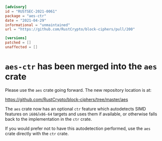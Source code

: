 ```toml
[advisory]
id = "RUSTSEC-2021-0061"
package = "aes-ctr"
date = "2021-04-29"
informational = "unmaintained"
url = "https://github.com/RustCrypto/block-ciphers/pull/200"

[versions]
patched = []
unaffected = []
```

# `aes-ctr` has been merged into the `aes` crate

Please use the `aes` crate going forward. The new repository location is at:

<https://github.com/RustCrypto/block-ciphers/tree/master/aes>

The `aes` crate now has an optional `ctr` feature which autodetects SIMD
features on `i686`/`x86-64` targets and uses them if available, or otherwise
falls back to the implementation in the `ctr` crate.

If you would prefer not to have this autodetection performed, use the `aes`
crate directly with the `ctr` crate.
